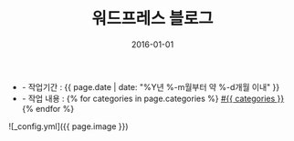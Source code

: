 ﻿---
layout: post
title: "워드프레스 블로그"
date: 2016-01-01
categories:
  - Wordpress
  - Design
  - FrontEnd
image: https://kjuhee0712.github.io/images/pages/20160101_sr_blog.jpg
image-sm: https://kjuhee0712.github.io/images/thumbs/20160101_sr_blog.jpg
---

<ul class="inform">
	<li class="preview__date" itemprop="datePublished" datetime="{{ page.date | date_to_xmlschema }}">- 작업기간 : {{ page.date | date: "%Y년 %-m월부터 약 %-d개월 이내" }}</li>
	<li class="preview__catetory" itemprop="catetory">- 작업 내용 :
		{% for categories in page.categories %}
           <a href="/category/{{ categories }}/">#{{ categories }}</a>     
      	{% endfor %}</li>
</ul>

![_config.yml]({{ page.image }})


